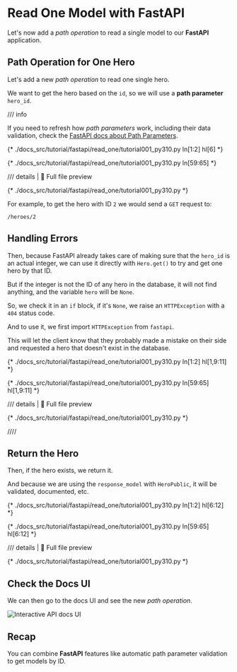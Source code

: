 # Read One Model with FastAPI

Let's now add a *path operation* to read a single model to our **FastAPI** application.

## Path Operation for One Hero

Let's add a new *path operation* to read one single hero.

We want to get the hero based on the `id`, so we will use a **path parameter** `hero_id`.

/// info

If you need to refresh how *path parameters* work, including their data validation, check the <a href="https://fastapi.tiangolo.com/tutorial/path-params/" class="external-link" target="_blank">FastAPI docs about Path Parameters</a>.

{* ./docs_src/tutorial/fastapi/read_one/tutorial001_py310.py ln[1:2] hl[6] *}

{* ./docs_src/tutorial/fastapi/read_one/tutorial001_py310.py ln[59:65] *}

/// details | 👀 Full file preview

{* ./docs_src/tutorial/fastapi/read_one/tutorial001_py310.py *}

For example, to get the hero with ID `2` we would send a `GET` request to:

```
/heroes/2
```

## Handling Errors

Then, because FastAPI already takes care of making sure that the `hero_id` is an actual integer, we can use it directly with `Hero.get()` to try and get one hero by that ID.

But if the integer is not the ID of any hero in the database, it will not find anything, and the variable `hero` will be `None`.

So, we check it in an `if` block, if it's `None`, we raise an `HTTPException` with a `404` status code.

And to use it, we first import `HTTPException` from `fastapi`.

This will let the client know that they probably made a mistake on their side and requested a hero that doesn't exist in the database.

{* ./docs_src/tutorial/fastapi/read_one/tutorial001_py310.py ln[1:2] hl[1,9:11] *}

{* ./docs_src/tutorial/fastapi/read_one/tutorial001_py310.py ln[59:65] hl[1,9:11] *}

/// details | 👀 Full file preview

{* ./docs_src/tutorial/fastapi/read_one/tutorial001_py310.py *}

////

## Return the Hero

Then, if the hero exists, we return it.

And because we are using the `response_model` with `HeroPublic`, it will be validated, documented, etc.

{* ./docs_src/tutorial/fastapi/read_one/tutorial001_py310.py ln[1:2] hl[6:12] *}

{* ./docs_src/tutorial/fastapi/read_one/tutorial001_py310.py ln[59:65] hl[6:12] *}

/// details | 👀 Full file preview

{* ./docs_src/tutorial/fastapi/read_one/tutorial001_py310.py *}

## Check the Docs UI

We can then go to the docs UI and see the new *path operation*.

<img class="shadow" alt="Interactive API docs UI" src="/img/tutorial/fastapi/read-one/image01.png">

## Recap

You can combine **FastAPI** features like automatic path parameter validation to get models by ID.
